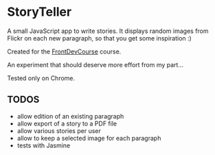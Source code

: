 # StoryTeller

A small JavaScript app to write stories. It displays random images from Flickr on each new paragraph, so that you get some inspiration :)

Created for the [FrontDevCourse](http://frontdevcourse.com/) course.

An experiment that should deserve more effort from my part...

Tested only on Chrome.

## TODOS

* allow edition of an existing paragraph
* allow export of a story to a PDF file
* allow various stories per user
* allow to keep a selected image for each paragraph
* tests with Jasmine
